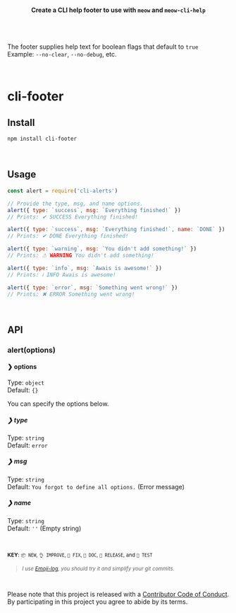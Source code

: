 <h4 align="center">

Create a CLI help footer to use with `meow` and `meow-cli-help`

<br>
<br>

</h4>

The footer supplies help text for boolean flags that default to `true`
<br>
Example: `--no-clear`, `--no-debug`, etc.

<br>

# cli-footer

## Install

```sh
npm install cli-footer
```

<br>

## Usage

```js
const alert = require('cli-alerts')

// Provide the type, msg, and name options.
alert({ type: `success`, msg: `Everything finished!` })
// Prints: ✔ SUCCESS Everything finished!

alert({ type: `success`, msg: `Everything finished!`, name: `DONE` })
// Prints: ✔ DONE Everything finished!

alert({ type: `warning`, msg: `You didn't add something!` })
// Prints: ⚠ WARNING You didn't add something!

alert({ type: `info`, msg: `Awais is awesome!` })
// Prints: ℹ INFO Awais is awesome!

alert({ type: `error`, msg: `Something went wrong!` })
// Prints: ✖ ERROR Something went wrong!
```

<br />

## API

### alert(options)

#### ❯ options

Type: `object`<br>
Default: `{}`

You can specify the options below.

##### ❯ type

Type: `string`<br>
Default: `error`

##### ❯ msg

Type: `string`<br>
Default: `You forgot to define all options.` (Error message)

##### ❯ name

Type: `string`<br>
Default: `''` (Empty string)

<br>

<small>**KEY**: `📦 NEW`, `👌 IMPROVE`, `🐛 FIX`, `📖 DOC`, `🚀 RELEASE`, and `🤖 TEST`

> _I use [Emoji-log](https://github.com/ahmadawais/Emoji-Log), you should try it and simplify your git commits._

</small>

<br>

Please note that this project is released with a [Contributor Code of Conduct](code-of-conduct.md). By participating in this project you agree to abide by its terms.
